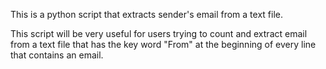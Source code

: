 This is a python script that extracts sender's email from a text file.

This script will be very useful for users trying to count and 
extract email from a text file that has the key word "From"
at the beginning of every line that contains an email.
